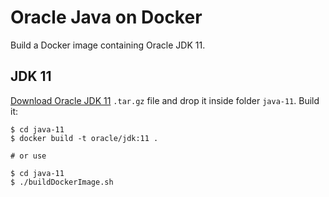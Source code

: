 Oracle Java on Docker
=====
Build a Docker image containing Oracle JDK 11.


## JDK 11
[Download Oracle JDK 11](https://www.oracle.com/java/technologies/javase-jdk11-downloads.html) `.tar.gz` file and drop it inside folder `java-11`. 
Build it:

```
$ cd java-11
$ docker build -t oracle/jdk:11 .

# or use

$ cd java-11
$ ./buildDockerImage.sh
```
